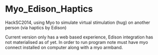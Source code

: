 Myo_Edison_Haptics
==================

HackSC2014, using Myo to simulate virtual stimulation (hug) on another person (via haptics by Edison)

Current version only has a web based experience, Edison integration has not materialised as of yet. In order to run program note must have myo connect installed on computer along with a myo armband. 
